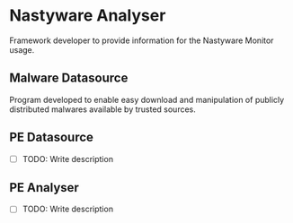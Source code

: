 # Nastyware Analyser

Framework developer to provide information for the Nastyware Monitor usage.

## Malware Datasource

Program developed to enable easy download and manipulation of publicly distributed malwares available by trusted sources.

## PE Datasource

- [ ] TODO: Write description

## PE Analyser

- [ ] TODO: Write description


